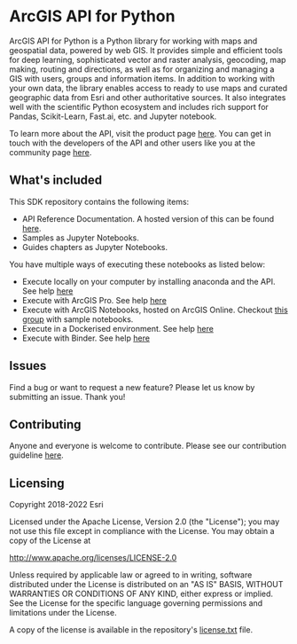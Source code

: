 # ArcGIS API for Python
ArcGIS API for Python is a Python library for working with maps and geospatial data, powered by web GIS. It provides simple and efficient tools for deep learning, sophisticated vector and raster analysis, geocoding, map making, routing and directions, as well as for organizing and managing a GIS with users, groups and information items. In addition to working with your own data, the library enables access to ready to use maps and curated geographic data from Esri and other authoritative sources. It also integrates well with the scientific Python ecosystem and includes rich support for Pandas, Scikit-Learn, Fast.ai, etc. and Jupyter notebook.

To learn more about the API, visit the product page [here](https://developers.arcgis.com/python/). You can get in touch with the developers of the API and other users like you at the community page [here](https://geonet.esri.com/groups/arcgis-python-api/).

## What's included
This SDK repository contains the following items:
* API Reference Documentation. A hosted version of this can be found [here](https://developers.arcgis.com/python/api-reference/).
* Samples as Jupyter Notebooks.
* Guides chapters as Jupyter Notebooks.

You have multiple ways of executing these notebooks as listed below:

 - Execute locally on your computer by installing anaconda and the API. See help [here](https://developers.arcgis.com/python/guide/install-and-set-up/#Installation-using-Anaconda-for-Python-Distribution)
 - Execute with ArcGIS Pro. See help [here](https://developers.arcgis.com/python/guide/install-and-set-up/#Installation-for-ArcGIS-Pro-2.5.x-and-later)
 - Execute with ArcGIS Notebooks, hosted on ArcGIS Online. Checkout [this group](https://www.arcgis.com/home/group.html?id=2464da88f55e45d89aedcae843167f51#overview) with sample notebooks.
 - Execute in a Dockerised environment. See help [here](https://developers.arcgis.com/python/guide/install-and-set-up/#Installation-as-a-Docker-image)
 - Execute with Binder. See help [here](https://mybinder.org/)

## Issues

Find a bug or want to request a new feature?  Please let us know by submitting an issue.  Thank you!

## Contributing

Anyone and everyone is welcome to contribute. Please see our contribution guideline [here](https://github.com/Esri/arcgis-python-api/wiki/How-to-contribute-samples-and-guide-chapters).

## Licensing
Copyright 2018-2022 Esri

Licensed under the Apache License, Version 2.0 (the "License");
you may not use this file except in compliance with the License.
You may obtain a copy of the License at

   http://www.apache.org/licenses/LICENSE-2.0

Unless required by applicable law or agreed to in writing, software
distributed under the License is distributed on an "AS IS" BASIS,
WITHOUT WARRANTIES OR CONDITIONS OF ANY KIND, either express or implied.
See the License for the specific language governing permissions and
limitations under the License.

A copy of the license is available in the repository's [license.txt](https://github.com/Esri/arcgis-python-api/blob/master/license.txt) file.
